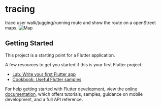 # tracing

trace user walk/jugging/running route  and show the route on a openStreet  maps.
![Map](https://github.com/SherifRizk/Flutter/assets/99970469/4a81d9b3-ad5f-462d-8f59-4d10b7f18418)

## Getting Started

This project is a starting point for a Flutter application.

A few resources to get you started if this is your first Flutter project:

- [Lab: Write your first Flutter app](https://docs.flutter.dev/get-started/codelab)
- [Cookbook: Useful Flutter samples](https://docs.flutter.dev/cookbook)

For help getting started with Flutter development, view the
[online documentation](https://docs.flutter.dev/), which offers tutorials,
samples, guidance on mobile development, and a full API reference.
